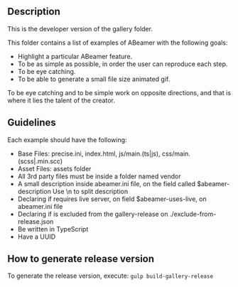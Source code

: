 ## Description

This is the developer version of the gallery folder.

This folder contains a list of examples of ABeamer with the following goals:
- Highlight a particular ABeamer feature.
- To be as simple as possible, in order the user can reproduce each step.
- To be eye catching.
- To be able to generate a small file size animated gif.

To be eye catching and to be simple work on opposite directions,
and that is where it lies the talent of the creator.

## Guidelines

Each example should have the following:
- Base Files: precise.ini, index.html, js/main.(ts|js), css/main.(scss|.min.scc)
- Asset Files: assets folder
- All 3rd party files must be inside a folder named vendor
- A small description inside abeamer.ini file, on the field called $abeamer-description
    Use \n to split description
- Declaring if requires live server, on field $abeamer-uses-live, on abeamer.ini file
- Declaring if is excluded from the gallery-release on ./exclude-from-release.json
- Be written in TypeScript
- Have a UUID

## How to generate release version

To generate the release version, execute: `gulp build-gallery-release`
